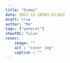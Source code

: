 ```yaml
---
title: "Dummy"
date: 2022-11-20T03:53:02Z
draft: true
author: "Me"
tags: ["general"]
showTOC: false
cover: 
    image: ""
    alt : "cover img"
    caption : ""
---
```


